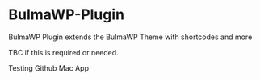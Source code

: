 # BulmaWP-Plugin
BulmaWP Plugin extends the BulmaWP Theme with shortcodes and more

TBC if this is required or needed.

Testing Github Mac App